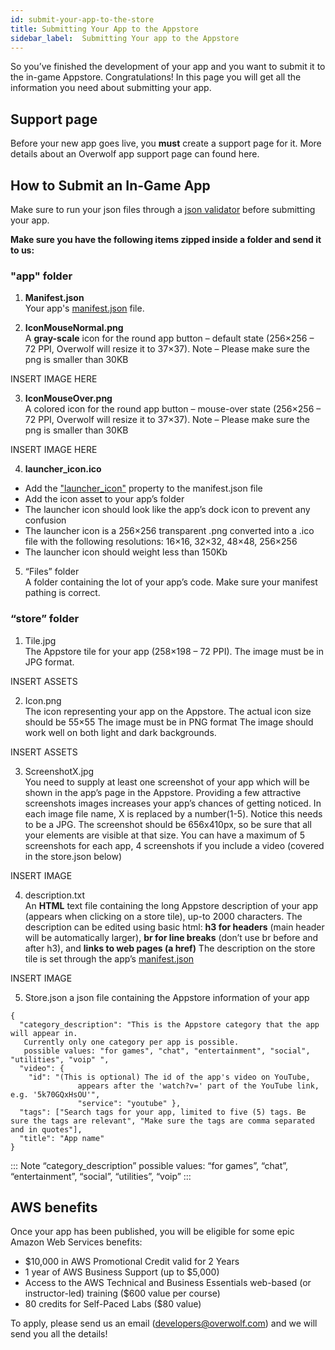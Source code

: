 ```yaml
---
id: submit-your-app-to-the-store
title: Submitting Your App to the Appstore
sidebar_label:  Submitting Your app to the Appstore
---
```



So you’ve finished the development of your app and you want to submit it to the in-game Appstore. Congratulations!
In this page you will get all the information you need about submitting your app.

## Support page

Before your new app goes live, you **must** create a support page for it. More details about an Overwolf app support page can found here.

## How to Submit an In-Game App

Make sure to run your json files through a [json validator](https://overwolf.github.io/docs/start/submit-your-app-to-the-store) before submitting your app.

**Make sure you have the following items zipped inside a folder and send it to us:**

### "app" folder
1. **Manifest.json**  
Your app's [manifest.json](https://overwolf.github.io/docs/api/manifest-json#docsNav) file.

2. **IconMouseNormal.png**  
A **gray-scale** icon for the round app button – default state (256×256 – 72 PPI, Overwolf will resize it to 37×37).
Note – Please make sure the png is smaller than 30KB

INSERT IMAGE HERE

3. **IconMouseOver.png**  
A colored icon for the round app button – mouse-over state (256×256 – 72 PPI, Overwolf will resize it to 37×37).
Note – Please make sure the png is smaller than 30KB

INSERT IMAGE HERE

4. **launcher_icon.ico**   

* Add the ["launcher_icon"](https://overwolf.github.io/docs/api/manifest-json#meta-launcher_icon) property to the manifest.json file
* Add the icon asset to your app’s folder
* The launcher icon should look like the app’s dock icon to prevent any confusion
* The launcher icon is a 256×256 transparent .png converted into a .ico file with the following resolutions: 16×16, 32×32, 48×48, 256×256
* The launcher icon should weight less than 150Kb

5. “Files” folder  
A folder containing the lot of your app’s code. Make sure your manifest pathing is correct. 


### “store” folder

1. Tile.jpg  
The Appstore tile for your app (258×198 – 72 PPI). The image must be in JPG format.

INSERT ASSETS

2. Icon.png  
The icon representing your app on the Appstore.
The actual icon size should be 55×55
The image must be in PNG format
The image should work well on both light and dark backgrounds.

INSERT ASSETS

3. ScreenshotX.jpg  
You need to supply at least one screenshot of your app which will be shown in the app’s page in the Appstore. Providing a few attractive screenshots images increases your app’s chances of getting noticed. In each image file name, X is replaced by a number(1-5). Notice this needs to be a JPG. The screenshot should be 656x410px, so be sure that all your elements are visible at that size. You can have a maximum of 5 screenshots for each app, 4 screenshots if you include a video (covered in the store.json below)

INSERT IMAGE

4. description.txt  
An **HTML** text file containing the long Appstore description of your app (appears when clicking on a store tile), up-to 2000 characters. The description can be edited using basic html: **h3 for headers** (main header will be automatically larger), **br for line breaks** (don’t use br before and after h3), and **links to web pages (a href)**
The description on the store tile is set through the app’s [manifest.json](https://overwolf.github.io/docs/api/manifest-json)

INSERT IMAGE

5. Store.json 
a json file containing the Appstore information of your app
```
{
  "category_description": "This is the Appstore category that the app will appear in.
   Currently only one category per app is possible.
   possible values: "for games", "chat", "entertainment", "social", "utilities", "voip" ",
  "video": {
  	"id": "(This is optional) The id of the app's video on YouTube,
               appears after the 'watch?v=' part of the YouTube link, e.g. '5k70GQxHsOU'",
               "service": "youtube" },
  "tags": ["Search tags for your app, limited to five (5) tags. Be sure the tags are relevant", "Make sure the tags are comma separated and in quotes"],
  "title": "App name"
}
```
::: Note
“category_description” possible values: “for games”, “chat”, “entertainment”, “social”, “utilities”, “voip” 
:::

## AWS benefits
Once your app has been published, you will be eligible for some epic Amazon Web Services benefits:
* $10,000 in AWS Promotional Credit valid for 2 Years
* 1 year of AWS Business Support (up to $5,000)
* Access to the AWS Technical and Business Essentials web-based (or instructor-led) training ($600 value per course)
* 80 credits for Self-Paced Labs ($80 value)

To apply, please send us an email (developers@overwolf.com) and we will send you all the details!
